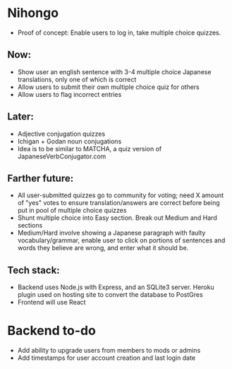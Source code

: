 # Nihongo

* Proof of concept: Enable users to log in, take multiple choice quizzes.

## Now:
* Show user an english sentence with 3-4 multiple choice Japanese translations, only one of which is correct
* Allow users to submit their own multiple choice quiz for others
* Allow users to flag incorrect entries
 
## Later: 
* Adjective conjugation quizzes
* Ichigan + Godan noun conjugations
* Idea is to be similar to MATCHA, a quiz version of JapaneseVerbConjugator.com

## Farther future:
* All user-submitted quizzes go to community for voting; need X amount of "yes" votes to ensure translation/answers are correct before being put in pool of multiple choice quizzes
* Shunt multiple choice into Easy section.  Break out Medium and Hard sections
* Medium/Hard involve showing a Japanese paragraph with faulty vocabulary/grammar, enable user to click on portions of sentences and words they believe are wrong, and enter what it should be.

## Tech stack:
* Backend uses Node.js with Express, and an SQLite3 server.  Heroku plugin used on hosting site to convert the database to PostGres
* Frontend will use React

# Backend to-do
* Add ability to upgrade users from members to mods or admins
* Add timestamps for user account creation and last login date